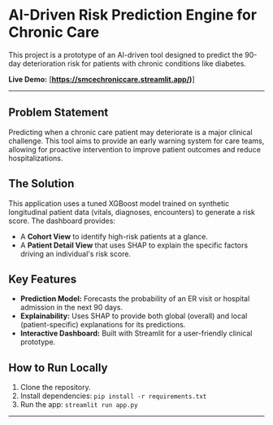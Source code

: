 # AI-Driven Risk Prediction Engine for Chronic Care

This project is a prototype of an AI-driven tool designed to predict the 90-day deterioration risk for patients with chronic conditions like diabetes.

**Live Demo:** [**https://smcechroniccare.streamlit.app/)**]

---

## Problem Statement

Predicting when a chronic care patient may deteriorate is a major clinical challenge. This tool aims to provide an early warning system for care teams, allowing for proactive intervention to improve patient outcomes and reduce hospitalizations.

## The Solution

This application uses a tuned XGBoost model trained on synthetic longitudinal patient data (vitals, diagnoses, encounters) to generate a risk score. The dashboard provides:
* A **Cohort View** to identify high-risk patients at a glance.
* A **Patient Detail View** that uses SHAP to explain the specific factors driving an individual's risk score.

## Key Features
* **Prediction Model:** Forecasts the probability of an ER visit or hospital admission in the next 90 days.
* **Explainability:** Uses SHAP to provide both global (overall) and local (patient-specific) explanations for its predictions.
* **Interactive Dashboard:** Built with Streamlit for a user-friendly clinical prototype.

## How to Run Locally
1. Clone the repository.
2. Install dependencies: `pip install -r requirements.txt`
3. Run the app: `streamlit run app.py`

---
